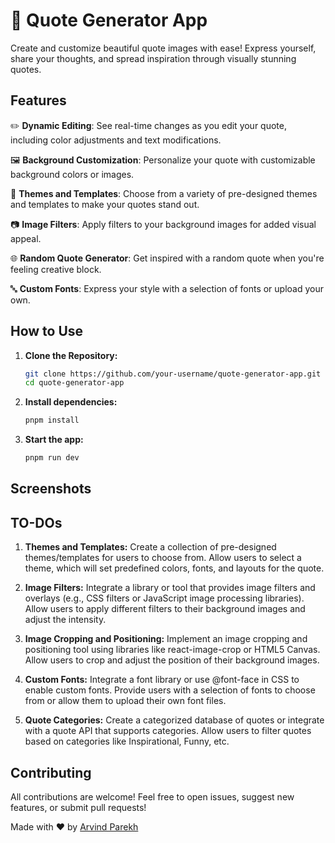 # 🌈 Quote Generator App

Create and customize beautiful quote images with ease! Express yourself, share your thoughts, and spread inspiration through visually stunning quotes.

## Features

✏️ **Dynamic Editing**: See real-time changes as you edit your quote, including color adjustments and text modifications.

🖼️ **Background Customization**: Personalize your quote with customizable background colors or images.

🎨 **Themes and Templates**: Choose from a variety of pre-designed themes and templates to make your quotes stand out.

📷 **Image Filters**: Apply filters to your background images for added visual appeal.

🌐 **Random Quote Generator**: Get inspired with a random quote when you're feeling creative block.

🔤 **Custom Fonts**: Express your style with a selection of fonts or upload your own.

## How to Use

1. **Clone the Repository:**
   ```bash
   git clone https://github.com/your-username/quote-generator-app.git
   cd quote-generator-app
   ```
2. **Install dependencies:**
   ```bash
   pnpm install
   ```
3. **Start the app:**
   ```bash
   pnpm run dev
   ```

## Screenshots

## TO-DOs

1. **Themes and Templates:**
        Create a collection of pre-designed themes/templates for users to choose from.
        Allow users to select a theme, which will set predefined colors, fonts, and layouts for the quote.

2. **Image Filters:**
        Integrate a library or tool that provides image filters and overlays (e.g., CSS filters or JavaScript image processing libraries).
        Allow users to apply different filters to their background images and adjust the intensity.

3. **Image Cropping and Positioning:**
        Implement an image cropping and positioning tool using libraries like react-image-crop or HTML5 Canvas.
        Allow users to crop and adjust the position of their background images.

4. **Custom Fonts:**
        Integrate a font library or use @font-face in CSS to enable custom fonts.
        Provide users with a selection of fonts to choose from or allow them to upload their own font files.

5. **Quote Categories:**
        Create a categorized database of quotes or integrate with a quote API that supports categories.
        Allow users to filter quotes based on categories like Inspirational, Funny, etc.

## Contributing
All contributions are welcome! Feel free to open issues, suggest new features, or submit pull requests!

Made with ❤️ by [Arvind Parekh](https://twitter.com/ArvindParekh_21)
